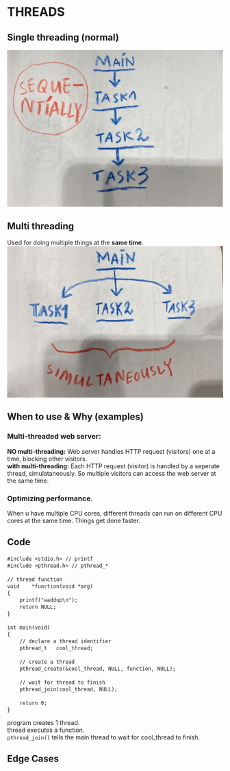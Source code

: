 # THREADS
## Single threading (normal)
![single threading](single_threading.jpeg)

## Multi threading 
Used for doing multiple things at the **same time**.
![multi threading](multi_threading.jpeg)

## When to use & Why (examples)
### Multi-threaded web server:  
**NO multi-threading:**
Web server handles HTTP request (visitors) one at a time, blocking other visitors.  
**with multi-threading:**
Each HTTP request (visitor) is handled by a seperate thread, simulataneously. So multiple visitors can access the web server at the same time. 

### Optimizing performance.
When u have multiple CPU cores, different threads can run on different CPU cores at the same time. Things get done faster.

## Code
```
#include <stdio.h> // printf
#include <pthread.h> // pthread_*

// thread function
void	*function(void *arg)
{
	printf("waddup\n");
	return NULL;
}

int	main(void)
{
	// declare a thread identifier
	pthread_t	cool_thread;

	// create a thread
	pthread_create(&cool_thread, NULL, function, NULL);

	// wait for thread to finish
	pthread_join(cool_thread, NULL);

	return 0;
}
```
program creates 1 thread.  
thread executes a function.  
`pthread_join()` tells the main thread to wait for cool_thread to finish.
## Edge Cases

